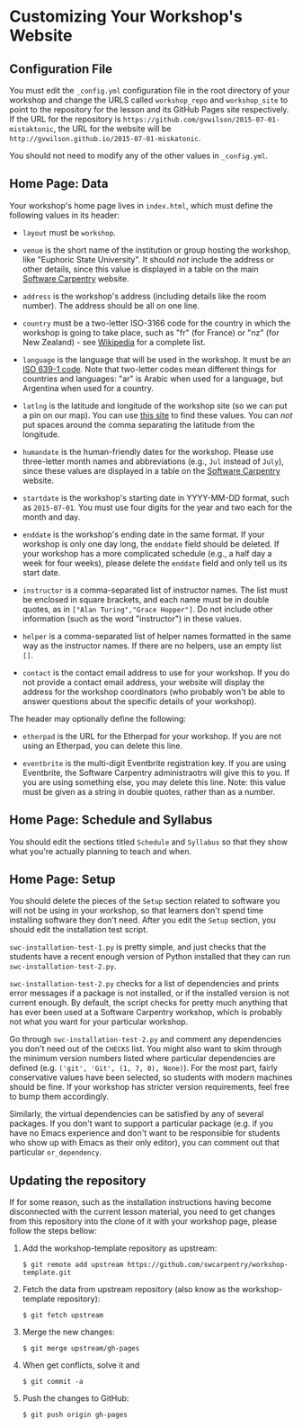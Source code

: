# Customizing Your Workshop's Website

## Configuration File

You must edit the `_config.yml` configuration file in the root directory of your workshop
and change the URLS called `workshop_repo` and `workshop_site`
to point to the repository for the lesson and its GitHub Pages site respectively.
If the URL for the repository is `https://github.com/gvwilson/2015-07-01-mistaktonic`,
the URL for the website will be `http://gvwilson.github.io/2015-07-01-miskatonic`.

You should not need to modify any of the other values in `_config.yml`.

## Home Page: Data

Your workshop's home page lives in `index.html`,
which must define the following values in its header:

*   `layout` must be `workshop`.

*   `venue` is the short name of the institution or group hosting the
    workshop, like "Euphoric State University".  It should *not*
    include the address or other details, since this value is
    displayed in a table on the main
    [Software Carpentry](http://software-carpentry.org) website.

*   `address` is the workshop's address (including details like the
    room number). The address should be all on one line.

*   `country` must be a two-letter ISO-3166 code for the country in
    which the workshop is going to take place, such as "fr" (for
    France) or "nz" (for New Zealand) - see [Wikipedia](https://en.wikipedia.org/wiki/ISO_3166-1_alpha-2#Officially_assigned_code_elements)
    for a complete list.

*   `language` is the language that will be used in the workshop.
    It must be an [ISO 639-1 code](https://en.wikipedia.org/wiki/List_of_ISO_639-1_codes).
    Note that two-letter codes mean different things for countries
    and languages: "ar" is Arabic when used for a language, but
    Argentina when used for a country.

*   `latlng` is the latitude and longitude of the workshop site (so we
    can put a pin on our map).  You can use
    [this site](http://itouchmap.com/latlong.html) to find these
    values.  You can *not* put spaces around the comma separating the
    latitude from the longitude.

*   `humandate` is the human-friendly dates for the workshop.  Please
    use three-letter month names and abbreviations (e.g., `Jul`
    instead of `July`), since these values are displayed in a table on
    the [Software Carpentry](http://software-carpentry.org) website.

*   `startdate` is the workshop's starting date in YYYY-MM-DD format,
    such as `2015-07-01`.  You must use four digits for the year and
    two each for the month and day.

*   `enddate` is the workshop's ending date in the same format.  If your
    workshop is only one day long, the `enddate` field should be deleted.
    If your workshop has a more complicated schedule (e.g., a half day a
    week for four weeks), please delete the `enddate` field and only tell
    us its start date.

*   `instructor` is a comma-separated list of instructor names.  The
    list must be enclosed in square brackets, and each name must be in
    double quotes, as in `["Alan Turing","Grace Hopper"]`.  Do not
    include other information (such as the word "instructor") in these
    values.

*   `helper` is a comma-separated list of helper names formatted in the
    same way as the instructor names.  If there are no helpers, use an
    empty list `[]`.

*   `contact` is the contact email address to use for your workshop.
    If you do not provide a contact email address, your website will
    display the address for the workshop coordinators (who probably
    won't be able to answer questions about the specific details of
    your workshop).

The header may optionally define the following:

*   `etherpad` is the URL for the Etherpad for your workshop.  If you are
    not using an Etherpad, you can delete this line.

*   `eventbrite` is the multi-digit Eventbrite registration key.  If you
    are using Eventbrite, the Software Carpentry administraotrs will
    give this to you.  If you are using something else, you may delete
    this line.  Note: this value must be given as a string in double
    quotes, rather than as a number.

## Home Page: Schedule and Syllabus

You should edit the sections titled `Schedule` and `Syllabus`
so that they show what you're actually planning to teach and when.

## Home Page: Setup

You should delete the pieces of the `Setup` section
related to software you will not be using in your workshop,
so that learners don't spend time installing software they don't need.
After you edit the `Setup` section, you should edit the installation test script.

`swc-installation-test-1.py` is pretty simple, and just checks that
the students have a recent enough version of Python installed that
they can run `swc-installation-test-2.py`.

`swc-installation-test-2.py`
checks for a list of dependencies and prints error messages if a
package is not installed, or if the installed version is not current
enough.  By default, the script checks for pretty much anything that
has ever been used at a Software Carpentry workshop, which is probably
not what you want for your particular workshop.

Go through `swc-installation-test-2.py` and
comment any dependencies you don't need out of the `CHECKS` list.  You
might also want to skim through the minimum version numbers listed
where particular dependencies are defined (e.g. `('git', 'Git', (1, 7,
0), None)`).  For the most part, fairly conservative values have been
selected, so students with modern machines should be fine.  If your
workshop has stricter version requirements, feel free to bump them
accordingly.

Similarly, the virtual dependencies can be satisfied by any of several
packages.  If you don't want to support a particular package (e.g. if
you have no Emacs experience and don't want to be responsible for
students who show up with Emacs as their only editor), you can comment
out that particular `or_dependency`.

## Updating the repository

If for some reason,
such as the installation instructions having become disconnected
with the current lesson material,
you need to get changes from this repository
into the clone of it with your workshop page,
please follow the steps bellow:

1.  Add the workshop-template repository as upstream:

        $ git remote add upstream https://github.com/swcarpentry/workshop-template.git

2.  Fetch the data from upstream repository (also know as the workshop-template
    repository):

        $ git fetch upstream

3.  Merge the new changes:

        $ git merge upstream/gh-pages

4.  When get conflicts, solve it and

        $ git commit -a

5.  Push the changes to GitHub:

        $ git push origin gh-pages
